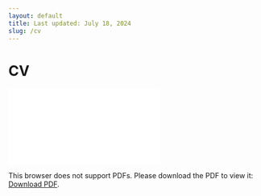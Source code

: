 ```yaml
---
layout: default
title: Last updated: July 18, 2024
slug: /cv
---
```


# CV

<object data="{{ site.baseurl }}/20240718_CV_chloe.pdf" type="application/pdf" width="800px" height="800px">
    <embed src="{{ site.baseurl }}/20240718_CV_chloe.pdf">
        <p>This browser does not support PDFs. Please download the PDF to view it: <a href="{{ site.baseurl }}/20240718_CV_chloe.pdff">Download PDF</a>.</p>
    </embed>
</object>
